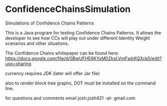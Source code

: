 ConfidenceChainsSimulation
==========================

Simulations of Confidence Chains Patterns

This is a Java program for testing Confidence Chains Patterns.  It allows the developer to see how CCs will play out
under different Identity Weight scenarios and other situations.

The Confidence Chains whitepaper can be found here: https://docs.google.com/file/d/0BwUFHE6KYsM0ZkxLVmFwbXQ3ck0/edit?usp=sharing

currency requires JDK (later will offer Jar file)

also to render block tree graphs, DOT must be installed on the command line.

for questions and comments email josh.josh421 -at- gmail.com
